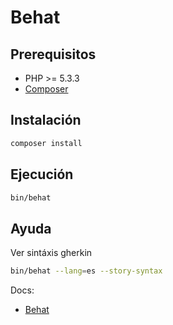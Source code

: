 # Behat

## Prerequisitos

- PHP >= 5.3.3
- [Composer](https://getcomposer.org/)

## Instalación

```bash
composer install
```

## Ejecución

```bash
bin/behat
```

## Ayuda

Ver sintáxis gherkin

```bash
bin/behat --lang=es --story-syntax
```

Docs:

- [Behat](http://behat.org/en/latest/guides.html)
